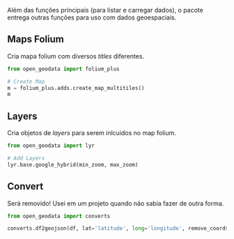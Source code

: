 Além das funções principais (para listar e carregar dados), o pacote entrega outras funções para uso com dados
geoespaciais.

## Maps Folium

Cria mapa folium com diversos _titles_ diferentes.

```python
from open_geodata import folium_plus

# Create Map
m = folium_plus.adds.create_map_multitiles()
m
```

## Layers

Cria objetos de _layers_ para serem inlcuidos no map folium.

```python
from open_geodata import lyr

# Add Layers
lyr.base.google_hybrid(min_zoom, max_zoom)
```

## Convert

Será removido!
Usei em um projeto quando não sabia fazer de outra forma.

```python
from open_geodata import converts

converts.df2geojson(df, lat='latitude', long='longitude', remove_coords_properties=True)
```
